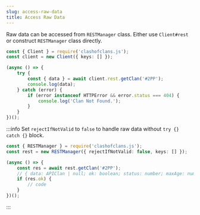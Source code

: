 ```yaml
---
slug: access-raw-data
title: Access Raw Data
---
```


Raw data can be accessed from `RESTManager` class. Either use `Client#rest` or construct `RESTManager` class directly.

```ts
const { Client } = require('clashofclans.js');
const client = new Client({ keys: [] });

(async () => {
    try {
        const { data } = await client.rest.getClan('#2PP');
        console.log(data);
    } catch (error) {
        if (error instanceof HTTPError && error.status === 404) {
            console.log('Clan Not Found.');
        }
    }
})();
```

:::info
Set `rejectIfNotValid` to `false` to handle raw data without `try {} catch {}` block.

```ts
const { RESTManager } = require('clashofclans.js');
const rest = new RESTManager({ rejectIfNotValid: false, keys: [] });

(async () => {
    const res = await rest.getClan('#2PP');
    // { data: APIClan | null; ok: boolean; status: number; maxAge: number; path: string; }
    if (res.ok) {
        // code
    }
})();
```

:::
